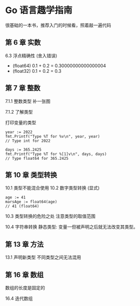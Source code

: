 # Go 语言趣学指南

很基础的一本书，推荐入门的时候看，照着敲一遍代码

## 第 6 章 实数

6.3 浮点精确性 (舍入错误)
- (float64) 0.1 + 0.2 = 0.30000000000000004
- (float32) 0.1 + 0.2 = 0.3

## 第 7 章 整数

7.1.1 整数类型 补一张图

7.1.2 了解类型

打印变量的类型

```golang
year := 2022
fmt.Printf("Type %T for %v\n", year, year)
// Type int for 2022

days := 365.2425
fmt.Printf("Type %T for %[1]v\n", days, days)
// Type float64 for 365.2425
```

## 第 10 章 类型转换

10.1 类型不能混合使用
10.2 数字类型转换 (显式)

``` golang
age := 41
marsAge := float64(age)
// 41 (float64)
```

10.3 类型转换的危险之处
注意类型的取值范围

10.4 字符串转换
静态类型: 变量一但被声明之后就无法改变其类型。

## 第 13 章 方法

13.1 声明新类型
不同类型之间无法混用

## 第 16 章 数组

数组的长度是固定的

16.4 迭代数组

``` golang

```



